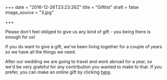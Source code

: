 +++
date = "2016-12-26T23:23:26Z"
title = "Giftlist"
draft = false
image_source = "3.jpg"

+++

Please don't feel obliged to give us any kind of gift - you being there is enough for us!

If you do want to give a gift, we've been living together for a couple of years so we have all the things we need.

After our wedding we are going to travel and work abroad for a year, so we'd be very grateful for any contribution you wanted to make to that. If you prefer, you can make an online gift by clicking [here](https://www.paypal.me/tomandgeorgie).